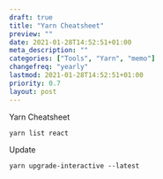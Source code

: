 ```yaml
---
draft: true
title: "Yarn Cheatsheet"
preview: ""
date: 2021-01-28T14:52:51+01:00
meta_description: ""
categories: ["Tools", "Yarn", "memo"]
changefreq: "yearly"
lastmod: 2021-01-28T14:52:51+01:00
priority: 0.7
layout: post
---
```


Yarn Cheatsheet

```
yarn list react
```

Update

```
yarn upgrade-interactive --latest
```